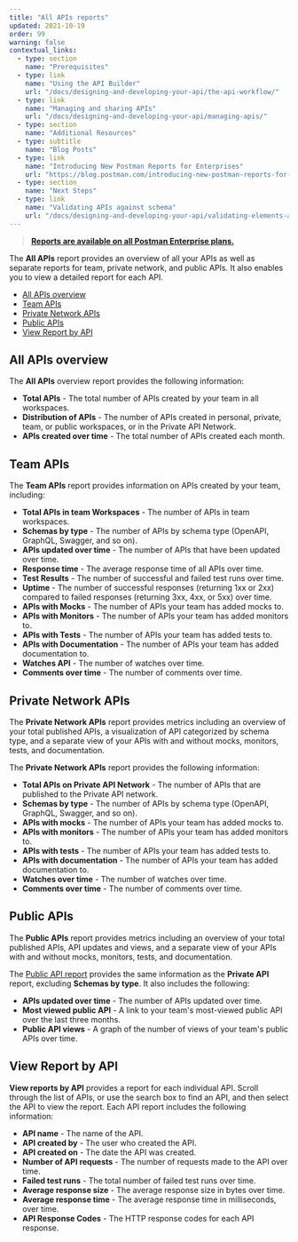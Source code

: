 ```yaml
---
title: "All APIs reports"
updated: 2021-10-19
order: 99
warning: false
contextual_links:
  - type: section
    name: "Prerequisites"
  - type: link
    name: "Using the API Builder"
    url: "/docs/designing-and-developing-your-api/the-api-workflow/"
  - type: link
    name: "Managing and sharing APIs"
    url: "/docs/designing-and-developing-your-api/managing-apis/"
  - type: section
    name: "Additional Resources"
  - type: subtitle
    name: "Blog Posts"
  - type: link
    name: "Introducing New Postman Reports for Enterprises"
    url: "https://blog.postman.com/introducing-new-postman-reports-for-enterprises/"
  - type: section
    name: "Next Steps"
  - type: link
    name: "Validating APIs against schema"
    url: "/docs/designing-and-developing-your-api/validating-elements-against-schema/"
---
```


> [__Reports are available on all Postman Enterprise plans.__](https://www.postman.com/pricing)

The __All APIs__ report provides an overview of all your APIs as well as separate reports for team, private network, and public APIs. It also enables you to view a detailed report for each API.

* [All APIs overview](#all-apis-overview)
* [Team APIs](#team-apis)
* [Private Network APIs](#private-network-apis)
* [Public APIs](#public-apis)
* [View Report by API](#view-report-by-api)

## All APIs overview

The **All APIs** overview report provides the following information:

* **Total APIs** - The total number of APIs created by your team in all workspaces.
* **Distribution of APIs** - The number of APIs created in personal, private, team, or public workspaces, or in the Private API Network.
* **APIs created over time** - The total number of APIs created each month.

## Team APIs

The **Team APIs** report provides information on APIs created by your team, including:

* **Total APIs in team Workspaces** - The number of APIs in team workspaces.
* **Schemas by type** - The number of APIs by schema type (OpenAPI, GraphQL, Swagger, and so on).
* **APIs updated over time** - The number of APIs that have been updated over time.
* **Response time** - The average response time of all APIs over time.
* **Test Results** - The number of successful and failed test runs over time.
* **Uptime** - The number of successful responses (returning 1xx or 2xx) compared to failed responses (returning 3xx, 4xx, or 5xx) over time.
* **APIs with Mocks** - The number of APIs your team has added mocks to.
* **APIs with Monitors** - The number of APIs your team has added monitors to.
* **APIs with Tests** - The number of APIs your team has added tests to.
* **APIs with Documentation** - The number of APIs your team has added documentation to.
* **Watches API** - The number of watches over time.
* **Comments over time** - The number of comments over time.

## Private Network APIs

The __Private Network APIs__ report provides metrics including an overview of your total published APIs, a visualization of API categorized by schema type, and a separate view of your APIs with and without mocks, monitors, tests, and documentation.

The __Private Network APIs__ report provides the following information:

* __Total APIs on Private API Network__ - The number of APIs that are published to the Private API network.
* __Schemas by type__ - The number of APIs by schema type (OpenAPI, GraphQL, Swagger, and so on).
* __APIs with mocks__ - The number of APIs your team has added mocks to.
* __APIs with monitors__ - The number of APIs your team has added monitors to.
* __APIs with tests__ - The number of APIs your team has added tests to.
* __APIs with documentation__ - The number of APIs your team has added documentation to.
* **Watches over time** - The number of watches over time.
* **Comments over time** - The number of comments over time.

## Public APIs

The __Public APIs__ report provides metrics including an overview of your total published APIs, API updates and views, and a separate view of your APIs with and without mocks, monitors, tests, and documentation.

The [Public API report](#private-network-apis) provides the same information as the **Private API** report, excluding __Schemas by type__. It also includes the following:

* **APIs updated over time** - The number of APIs updated over time.
* **Most viewed public API** - A link to your team's most-viewed public API over the last three months.
* **Public API views** - A graph of the number of views of your team's public APIs over time.

## View Report by API

__View reports by API__ provides a report for each individual API. Scroll through the list of APIs, or use the search box to find an API, and then select the API to view the report. Each API report includes the following information:

* **API name** - The name of the API.
* **API created by** - The user who created the API.
* **API created on** - The date the API was created.
* **Number of API requests** - The number of requests made to the API over time.
* **Failed test runs** - The total number of failed test runs over time.
* **Average response size** - The average response size in bytes over time.
* **Average response time** - The average response time in milliseconds, over time.
* **API Response Codes** - The HTTP response codes for each API response.
